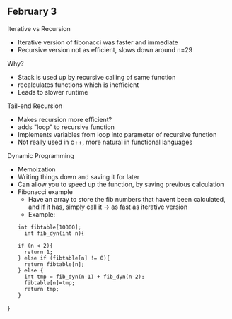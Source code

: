## February 3

Iterative vs Recursion
- Iterative version of fibonacci was faster and immediate
- Recursive version not as efficient, slows down around n=29

Why?
- Stack is used up by recursive calling of same function
- recalculates functions which is inefficient
- Leads to slower runtime


Tail-end Recursion
- Makes recursion more efficient?
- adds "loop" to recursive function
- Implements variables from loop into parameter of recursive function
- Not really used in c++, more natural in functional languages

Dynamic Programming
- Memoization
- Writing things down and saving it for later
- Can allow you to speed up the function, by saving previous calculation
- Fibonacci example
  - Have an array to store the fib numbers that havent been calculated, and if it has, simply call it -> as fast as iterative version
  - Example: 
  ```
  int fibtable[10000];
    int fib_dyn(int n){

  if (n < 2){
    return 1;
  } else if (fibtable[n] != 0){
    return fibtable[n];
  } else {
    int tmp = fib_dyn(n-1) + fib_dyn(n-2);
    fibtable[n]=tmp;
    return tmp;
  }
}
```
